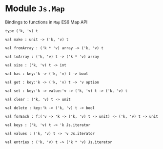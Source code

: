 # Module `Js.Map`
Bindings to functions in `Map`
ES6 Map API
```
type ('k, 'v) t
```
```
val make : unit -> ('k, 'v) t
```
```
val fromArray : ('k * 'v) array -> ('k, 'v) t
```
```
val toArray : ('k, 'v) t -> ('k * 'v) array
```
```
val size : ('k, 'v) t -> int
```
```
val has : key:'k -> ('k, 'v) t -> bool
```
```
val get : key:'k -> ('k, 'v) t -> 'v option
```
```
val set : key:'k -> value:'v -> ('k, 'v) t -> ('k, 'v) t
```
```
val clear : ('k, 'v) t -> unit
```
```
val delete : key:'k -> ('k, 'v) t -> bool
```
```
val forEach : f:('v -> 'k -> ('k, 'v) t -> unit) -> ('k, 'v) t -> unit
```
```
val keys : ('k, 'v) t -> 'k Js.iterator
```
```
val values : ('k, 'v) t -> 'v Js.iterator
```
```
val entries : ('k, 'v) t -> ('k * 'v) Js.iterator
```